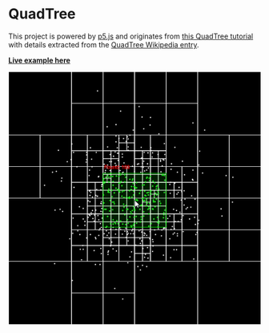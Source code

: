 # QuadTree

This project is powered by [p5.js](https://github.com/processing/p5.js) and originates from [this QuadTree tutorial](http://thecodingtrain.com/CodingChallenges/98.1-quadtree.html) with details extracted from the [QuadTree Wikipedia entry](https://en.wikipedia.org/wiki/Quadtree).

**[Live example here](https://donwilson.github.io/p5js-sketches/quadtree/)**

![Preview of QuadTree](preview.png?raw=true "Preview")